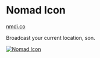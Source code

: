 # Nomad Icon

[nmdi.co](http://nmdi.co)

Broadcast your current location, son.

[![Nomad Icon](http://nmdi.co/db8e58616d2fdf59/status.svg)](http://nmdi.co)
